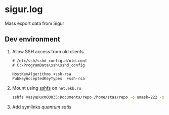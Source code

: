 # sigur.log
Mass export data from Sigur

## Dev environment

1) Allow SSH access from old clients
    ```
    # /etc/ssh/sshd_config.d/old.conf
    # C:\ProgramData\ssh\sshd_config

    HostKeyAlgorithms +ssh-rsa
    PubkeyAcceptedKeyTypes  +ssh-rsa
    ```

2) Mount using [sshfs] on `net.ekb.ru`
    ```sh
    sshfs vasya@uxm00035:Documents/repo /home/stas/repo -o umask=222 -o allow_other
    ```

[sshfs]: https://github.com/libfuse/sshfs

3) Add symlinks *quantum satis*
